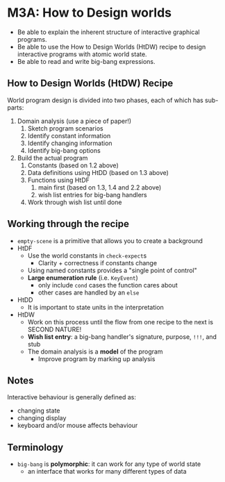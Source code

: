 # M3A: How to Design worlds

- Be able to explain the inherent structure of interactive graphical programs.
- Be able to use the How to Design Worlds (HtDW) recipe to design interactive programs with atomic world state.
- Be able to read and write big-bang expressions.

## How to Design Worlds (HtDW) Recipe

World program design is divided into two phases, each of which has sub-parts:

1. Domain analysis (use a piece of paper!)
    1. Sketch program scenarios
    2. Identify constant information
    3. Identify changing information
    4. Identify big-bang options
2. Build the actual program
    1. Constants (based on 1.2 above)
    2. Data definitions using HtDD (based on 1.3 above)
    3. Functions using HtDF
        1. main first (based on 1.3, 1.4 and 2.2 above)
        2. wish list entries for big-bang handlers
    4. Work through wish list until done

## Working through the recipe

- `empty-scene` is a primitive that allows you to create a background
- HtDF
  - Use the world constants in `check-expect`s
    - Clarity + correctness if constants change
  - Using named constants provides a "single point of control"
  - **Large enumeration rule** (i.e. `KeyEvent`)
    - only include `cond` cases the function cares about
    - other cases are handled by an `else`
- HtDD
  - It is important to state units in the interpretation
- HtDW
  - Work on this process until the flow from one recipe to the next is SECOND NATURE!
  - **Wish list entry**: a big-bang handler's signature, purpose, `!!!`, and stub
  - The domain analysis is a **model** of the program
    - Improve program by marking up analysis

## Notes

Interactive behaviour is generally defined as:

- changing state
- changing display
- keyboard and/or mouse affects behaviour

## Terminology

- `big-bang` is **polymorphic**: it can work for any type of world state
  - an interface that works for many different types of data
